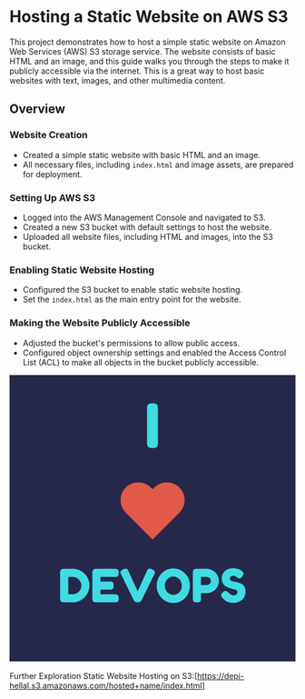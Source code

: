 # Hosting a Static Website on AWS S3

This project demonstrates how to host a simple static website on Amazon Web Services (AWS) S3 storage service. The website consists of basic HTML and an image, and this guide walks you through the steps to make it publicly accessible via the internet. This is a great way to host basic websites with text, images, and other multimedia content.

## Overview

### Website Creation
- Created a simple static website with basic HTML and an image.
- All necessary files, including `index.html` and image assets, are prepared for deployment.

### Setting Up AWS S3
- Logged into the AWS Management Console and navigated to S3.
- Created a new S3 bucket with default settings to host the website.
- Uploaded all website files, including HTML and images, into the S3 bucket.

### Enabling Static Website Hosting
- Configured the S3 bucket to enable static website hosting.
- Set the `index.html` as the main entry point for the website.

### Making the Website Publicly Accessible
- Adjusted the bucket's permissions to allow public access.
- Configured object ownership settings and enabled the Access Control List (ACL) to make all objects in the bucket publicly accessible.


![dev](https://github.com/Hellal1997/how-to-make-static-website-host/blob/main/devops.png?raw=true)

Further Exploration
Static Website Hosting on S3:[https://depi-hellal.s3.amazonaws.com/hosted+name/index.html] 
